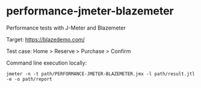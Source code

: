 # performance-jmeter-blazemeter
Performance tests with J-Meter and Blazemeter

Target: https://blazedemo.com/

Test case: Home > Reserve > Purchase > Confirm

Command line execution locally:
```
jmeter -n -t path/PERFORMANCE-JMETER-BLAZEMETER.jmx -l path/result.jtl -e -o path/report
```